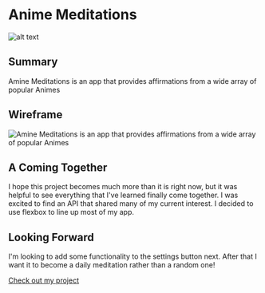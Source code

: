 # Anime Meditations

<!-- <img src="https://imgur.com/HOcner4" width="700"> -->

![alt text](https://i.imgur.com/UuSnZnK.png "Logo Title Text 1")

## Summary
Amine Meditations is an app that provides affirmations from a wide array of popular Animes

## Wireframe
![Amine Meditations is an app that provides affirmations from a wide array of popular Animes](https://i.imgur.com/GWLk1UB.jpg)

## A Coming Together
I hope this project becomes much more than it is right now, but it was helpful to see everything that I've learned finally come together. I was excited to find an API that shared many of my current interest. I decided to use flexbox to line up most of my app.

## Looking Forward
I'm looking to add some functionality to the settings button next. After that I want it to become a daily meditation rather than a random one!

[Check out my project](https://github.com/nilestoomer/aminemeditations)